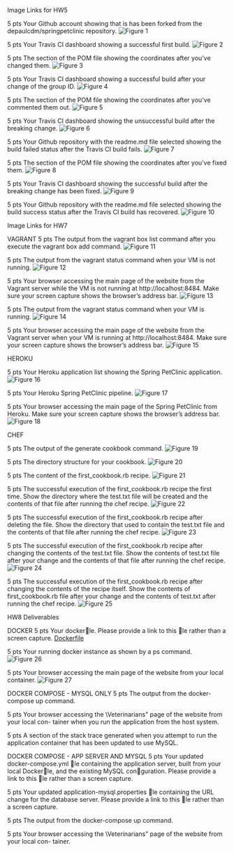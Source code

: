 Image Links for HW5

5 pts Your Github account showing that is has been forked from the depaulcdm/springpetclinic
repository.
![Figure 1](figures/Figure1_GitHub_Forked.png)

5 pts Your Travis CI dashboard showing a successful first build.
![Figure 2](figures/Figure2_Travis_Initial_Build.png)

5 pts The section of the POM file showing the coordinates after you’ve changed them.
![Figure 3](figures/Figure3_POM_Change.png)

5 pts Your Travis CI dashboard showing a successful build after your change of the group
ID.
![Figure 4](figures/Figure4_TravisCI_Success_GroupIdChange.png)

5 pts The section of the POM file showing the coordinates after you’ve commented them
out.
![Figure 5](figures/Figure5_POM_CommentedCoordinates.png)

5 pts Your Travis CI dashboard showing the unsuccessful build after the breaking change.
![Figure 6](figures/Figure6_FailedTravisBuild_CommentedCoordinates.png)

5 pts Your Github repository with the readme.md file selected showing the build failed
status after the Travis CI build fails.
![Figure 7](figures/Figure7_GitHubRepo_FailedTravisBuild.png)

5 pts The section of the POM file showing the coordinates after you’ve fixed them.
![Figure 8](figures/Figure8_FixedPOM.png)

5 pts Your Travis CI dashboard showing the successful build after the breaking change has
been fixed.
![Figure 9](figures/Figure9_Travis_FixedPOM.png)

5 pts Your Github repository with the readme.md file selected showing the build success
status after the Travis CI build has recovered.
![Figure 10](figures/Figure10_GitHub_Readme_FixedPOM.png)


Image Links for HW7

VAGRANT
5 pts The output from the vagrant box list command after you execute the
vagrant box add command.
![Figure 11](figures/hw7_figures/Figure1_VagrantBoxAdd.png)

5 pts The output from the vagrant status command when your VM is not running.
![Figure 12](figures/hw7_figures/Figure2_VagrantStatusBoxNotRunning.png)

5 pts Your browser accessing the main page of the website from the Vagrant server while
the VM is not running at http://localhost:8484. Make sure your screen capture
shows the browser’s address bar.
![Figure 13](figures/hw7_figures/Figure3_Browser_VM_NotRunning.png)

5 pts The output from the vagrant status command when your VM is running.
![Figure 14](figures/hw7_figures/Figure4_VagrantStatus_Running.png)

5 pts Your browser accessing the main page of the website from the Vagrant server when
your VM is running at http://localhost:8484. Make sure your screen capture
shows the browser’s address bar.
![Figure 15](figures/hw7_figures/Figure5_Browser_VM_Running.png)


HEROKU

5 pts Your Heroku application list showing the Spring PetClinic application.
![Figure 16](figures/hw7_figures/Figure6_Heroku_App.png)

5 pts Your Heroku Spring PetClinic pipeline.
![Figure 17](figures/hw7_figures/Figure7_Heroku_Pipeline.png)

5 pts Your browser accessing the main page of the Spring PetClinic from Heroku. Make
sure your screen capture shows the browser’s address bar.
![Figure 18](figures/hw7_figures/Figure8_Heroku_SpringPetClinic.png)


CHEF

5 pts The output of the generate cookbook command.
![Figure 19](figures/hw7_figures/Figure9_Chef_GenerateCookbook.png)

5 pts The directory structure for your cookbook.
![Figure 20](figures/hw7_figures/Figure10_Chef_CookbookDirectory.png)

5 pts The content of the first_cookbook.rb recipe.
![Figure 21](figures/hw7_figures/Figure11_Chef_RecipeContent.png)

5 pts The successful execution of the first_cookbook.rb recipe the first time. Show the
directory where the test.txt file will be created and the contents of that file after
running the chef recipe.
![Figure 22](figures/hw7_figures/Figure12_Chef_FirstExecution_TestTextContents.png)


5 pts The successful execution of the first_cookbook.rb recipe after deleting the file.
Show the directory that used to contain the test.txt file and the contents of that
file after running the chef recipe.
![Figure 23](figures/hw7_figures/Figure13_Chef_DeleteTestText_RerunCookbook.png)


5 pts The successful execution of the first_cookbook.rb recipe after changing the contents
of the test.txt file. Show the contents of test.txt file after your change and the
contents of that file after running the chef recipe.
![Figure 24](figures/hw7_figures/Figure14_Chef_EditTestFile_RunCookbook.png)

5 pts The successful execution of the first_cookbook.rb recipe after changing the contents
of the recipe itself. Show the contents of first_cookbook.rb file after your change
and the contents of test.txt after running the chef recipe.
![Figure 25](figures/hw7_figures/Figure15_Chef_ModifiedRecipe_NewTestText.png)

HW8 Deliverables

DOCKER
5 pts Your dockerle. Please provide a link to this le rather than a screen capture.
[Dockerfile](Dockerfile)


5 pts Your running docker instance as shown by a ps command.
![Figure 26](figures/hw8_figures/Figure1_DockerRunningProcess.png)


5 pts Your browser accessing the main page of the website from your local container.
![Figure 27](figures/hw8_figures/Figure2_BrowserAcessFromLocalContainer.png)

DOCKER COMPOSE - MYSQL ONLY
5 pts The output from the docker-compose up command.


5 pts Your browser accessing the \Veterinarians" page of the website from your local con-
tainer when you run the application from the host system.


5 pts A section of the stack trace generated when you attempt to run the application
container that has been updated to use MySQL.


DOCKER COMPOSE - APP SERVER AND MYSQL
5 pts Your updated docker-compose.yml le containing the application server, built from
your local Dockerle, and the existing MySQL conguration. Please provide a link
to this le rather than a screen capture.


5 pts Your updated application-mysql.properties le containing the URL change for
the database server. Please provide a link to this le rather than a screen capture.


5 pts The output from the docker-compose up command.


5 pts Your browser accessing the \Veterinarians" page of the website from your local con-
tainer.

